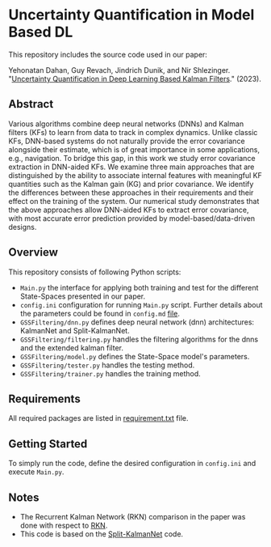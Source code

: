 # Uncertainty Quantification in Model Based DL

This repository includes the source code used in our paper:

Yehonatan Dahan, Guy Revach, Jindrich Dunik, and Nir Shlezinger. "[Uncertainty Quantification in Deep Learning Based Kalman Filters](https://arxiv.org/abs/2309.03058)." (2023).


## Abstract

Various algorithms combine deep neural networks (DNNs) and Kalman filters (KFs) to learn from data to track in complex dynamics. Unlike classic KFs, DNN-based systems do not naturally provide the error covariance alongside their estimate, which is of great importance in some applications, e.g., navigation. To bridge this gap, in this work we study error covariance extraction in DNN-aided KFs. We examine three main approaches that are distinguished by the ability to associate internal features with meaningful KF quantities such as the Kalman gain (KG) and prior covariance. We identify the differences between these approaches in their requirements and their effect on the training of the system. Our numerical study demonstrates that the above approaches allow DNN-aided KFs to extract error covariance, with most accurate error prediction provided by model-based/data-driven designs.


## Overview

This repository consists of following Python scripts:
* `Main.py` the interface for applying both training and test for the different State-Spaces presented in our paper.
* `config.ini` configuration for running `Main.py` script. Further details about the parameters could be found in `config.md` [file](https://github.com/yonatandn/Uncertainty-Quantification-in-Model-Based-DL/blob/main/config.md).
* `GSSFiltering/dnn.py` defines deep neural network (dnn) architectures: KalmanNet and Split-KalmanNet.
* `GSSFiltering/filtering.py` handles the filtering algorithms for the dnns and the extended kalman filter.
* `GSSFiltering/model.py` defines the State-Space model's parameters.
* `GSSFiltering/tester.py` handles the testing method.
* `GSSFiltering/trainer.py` handles the training method.


## Requirements

All required packages are listed in [requirement.txt](https://github.com/yonatandn/Uncertainty-Quantification-in-Model-Based-DL/blob/develop/requirements.txt) file.


## Getting Started

To simply run the code, define the desired configuration in `config.ini` and execute `Main.py`.


## Notes
+ The Recurrent Kalman Network (RKN) comparison in the paper was done with respect to [RKN](https://github.com/ALRhub/rkn_share).  
+ This code is based on the [Split-KalmanNet](https://github.com/geonchoi/Split-KalmanNet) code.  
